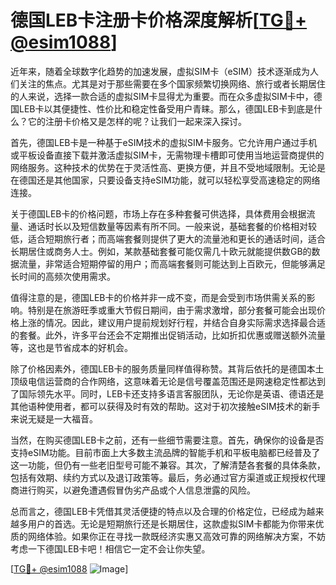 # 德国LEB卡注册卡价格深度解析[[TG💪+ @esim1088](https://t.me/s/esim1088)]

近年来，随着全球数字化趋势的加速发展，虚拟SIM卡（eSIM）技术逐渐成为人们关注的焦点。尤其是对于那些需要在多个国家频繁切换网络、旅行或者长期居住的人来说，选择一款合适的虚拟SIM卡显得尤为重要。而在众多虚拟SIM卡中，德国LEB卡以其便捷性、性价比和稳定性备受用户青睐。那么，德国LEB卡到底是什么？它的注册卡价格又是怎样的呢？让我们一起来深入探讨。

首先，德国LEB卡是一种基于eSIM技术的虚拟SIM卡服务。它允许用户通过手机或平板设备直接下载并激活虚拟SIM卡，无需物理卡槽即可使用当地运营商提供的网络服务。这种技术的优势在于灵活性高、更换方便，并且不受地域限制。无论是在德国还是其他国家，只要设备支持eSIM功能，就可以轻松享受高速稳定的网络连接。

关于德国LEB卡的价格问题，市场上存在多种套餐可供选择，具体费用会根据流量、通话时长以及短信数量等因素有所不同。一般来说，基础套餐的价格相对较低，适合短期旅行者；而高端套餐则提供了更大的流量池和更长的通话时间，适合长期居住或商务人士。例如，某款基础套餐可能仅需几十欧元就能提供数GB的数据流量，非常适合短期停留的用户；而高端套餐则可能达到上百欧元，但能够满足长时间的高频次使用需求。

值得注意的是，德国LEB卡的价格并非一成不变，而是会受到市场供需关系的影响。特别是在旅游旺季或重大节假日期间，由于需求激增，部分套餐可能会出现价格上涨的情况。因此，建议用户提前规划好行程，并结合自身实际需求选择最合适的套餐。此外，许多平台还会不定期推出促销活动，比如折扣优惠或赠送额外流量等，这也是节省成本的好机会。

除了价格因素外，德国LEB卡的服务质量同样值得称赞。其背后依托的是德国本土顶级电信运营商的合作网络，这意味着无论是信号覆盖范围还是网速稳定性都达到了国际领先水平。同时，LEB卡还支持多语言客服团队，无论你是英语、德语还是其他语种使用者，都可以获得及时有效的帮助。这对于初次接触eSIM技术的新手来说无疑是一大福音。

当然，在购买德国LEB卡之前，还有一些细节需要注意。首先，确保你的设备是否支持eSIM功能。目前市面上大多数主流品牌的智能手机和平板电脑都已经普及了这一功能，但仍有一些老旧型号可能不兼容。其次，了解清楚各套餐的具体条款，包括有效期、续约方式以及退订政策等。最后，务必通过官方渠道或正规授权代理商进行购买，以避免遭遇假冒伪劣产品或个人信息泄露的风险。

总而言之，德国LEB卡凭借其灵活便捷的特点以及合理的价格定位，已经成为越来越多用户的首选。无论是短期旅行还是长期居住，这款虚拟SIM卡都能为你带来优质的网络体验。如果你正在寻找一款既经济实惠又高效可靠的网络解决方案，不妨考虑一下德国LEB卡吧！相信它一定不会让你失望。

[[TG💪+ @esim1088](https://t.me/s/esim1088) ![Image](https://i.postimg.cc/4NQfJmqS/Snipaste-2025-05-13-00-14-12.png)]